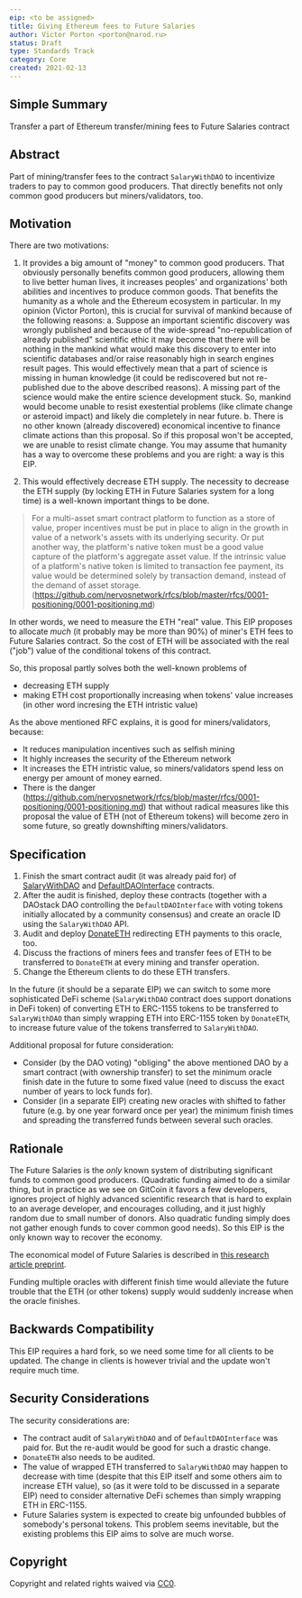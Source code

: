```yaml
---
eip: <to be assigned>
title: Giving Ethereum fees to Future Salaries
author: Victor Porton <porton@narod.ru>
status: Draft
type: Standards Track
category: Core
created: 2021-02-13
---
```


## Simple Summary
Transfer a part of Ethereum transfer/mining fees to Future Salaries contract

## Abstract
Part of mining/transfer fees to the contract `SalaryWithDAO` to incentivize traders to pay to common good producers. That directly benefits not only common good producers but miners/validators, too.

## Motivation
There are two motivations:

1. It provides a big amount of "money" to common good producers. That obviously personally benefits common good producers, allowing them to live better human lives, it increases peoples' and organizations' both abilities and incentives to produce common goods. That benefits the humanity as a whole and the Ethereum ecosystem in particular. In my opinion (Victor Porton), this is crucial for survival of mankind because of the following reasons: a. Suppose an important scientific discovery was wrongly published and because of the wide-spread "no-republication of already published" scientific ethic it may become that there will be nothing in the mankind what would make this discovery to enter into scientific databases and/or raise reasonably high in search engines result pages. This would effectively mean that a part of science is missing in human knowledge (it could be rediscovered but not re-published due to the above described reasons). A missing part of the science would make the entire science development stuck. So, mankind would become unable to resist exestential problems (like climate change or asteroid impact) and likely die completely in near future. b. There is no other known (already discovered) economical incentive to finance climate actions than this proposal. So if this proposal won't be accepted, we are unable to resist climate change. You may assume that humanity has a way to overcome these problems and you are right: a way is this EIP.

2. This would effectively decrease ETH supply. The necessity to decrease the ETH supply (by locking ETH in Future Salaries system for a long time) is a well-known important things to be done.

> For a multi-asset smart contract platform to function as a store of value, proper incentives must be put in place to align in the growth in value of a network's assets with its underlying security. Or put another way, the platform's native token must be a good value capture of the platform's aggregate asset value. If the intrinsic value of a platform's native token is limited to transaction fee payment, its value would be determined solely by transaction demand, instead of the demand of asset storage. (https://github.com/nervosnetwork/rfcs/blob/master/rfcs/0001-positioning/0001-positioning.md)

In other words, we need to measure the ETH "real" value. This EIP proposes to allocate *much* (it probably may be more than 90%) of miner's ETH fees to Future Salaries contract. So the cost of ETH will be associated with the real ("job") value of the conditional tokens of this contract.

So, this proposal partly solves both the well-known problems of
- decreasing ETH supply
- making ETH cost proportionally increasing when tokens' value increases (in other word incresing the ETH intristic value)

As the above mentioned RFC explains, it is good for miners/validators, because:
- It reduces manipulation incentives such as selfish mining
- It highly increases the security of the Ethereum network
- It increases the ETH intristic value, so miners/validators spend less on energy per amount of money earned.
- There is the danger (https://github.com/nervosnetwork/rfcs/blob/master/rfcs/0001-positioning/0001-positioning.md) that without radical measures like this proposal the value of ETH (not of Ethereum tokens) will become zero in some future, so greatly downshifting miners/validators.

## Specification
1. Finish the smart contract audit (it was already paid for) of [SalaryWithDAO](https://github.com/vporton/future-contracts/blob/master/contracts/SalaryWithDAO.sol) and [DefaultDAOInterface](https://github.com/vporton/future-contracts/blob/master/contracts/DefaultDAOInterface.sol) contracts.
2. After the audit is finished, deploy these contracts (together with a DAOstack DAO controlling the `DefaultDAOInterface` with voting tokens initially allocated by a community consensus) and create an oracle ID using the `SalaryWithDAO` API.
3. Audit and deploy [DonateETH](https://github.com/vporton/donations/blob/main/contracts/DonateETH.sol) redirecting ETH payments to this oracle, too.
4. Discuss the fractions of miners fees and transfer fees of ETH to be transferred to `DonateETH` at every mining and transfer operation.
5. Change the Ethereum clients to do these ETH transfers.

In the future (it should be a separate EIP) we can switch to some more sophisticated DeFi scheme (`SalaryWithDAO` contract does support donations in DeFi token) of converting ETH to ERC-1155 tokens to be transferred to `SalaryWithDAO` than simply wrapping ETH into ERC-1155 token by `DonateETH`, to increase future value of the tokens transferred to `SalaryWithDAO`.

Additional proposal for future consideration:

- Consider (by the DAO voting) "obliging" the above mentioned DAO by a smart contract (with ownership transfer) to set the minimum oracle finish date in the future to some fixed value (need to discuss the exact number of years to lock funds for).
- Consider (in a separate EIP) creating new oracles with shifted to father future (e.g. by one year forward once per year) the minimum finish times and spreading the transferred funds between several such oracles.

## Rationale
The Future Salaries is the _only_ known system of distributing significant funds to common good producers. (Quadratic funding aimed to do a similar thing, but in practice as we see on GitCoin it favors a few developers, ignores project of highly advanced scientific research that is hard to explain to an average developer, and encourages colluding, and it just highly random due to small number of donors. Also quadratic funding simply does not gather enough funds to cover common good needs). So this EIP is the only known way to recover the economy.

The economical model of Future Salaries is described in [this research article preprint](https://github.com/vporton/gitcoin-web/blob/future/app/assets/docs/science-salaries.pdf).

Funding multiple oracles with different finish time would alleviate the future trouble that the ETH (or other tokens) supply would suddenly increase when the oracle finishes.

## Backwards Compatibility
This EIP requires a hard fork, so we need some time for all clients to be updated. The change in clients is however trivial and the update won't require much time.

## Security Considerations
The security considerations are:
- The contract audit of `SalaryWithDAO` and of `DefaultDAOInterface` was paid for. But the re-audit would be good for such a drastic change.
- `DonateETH` also needs to be audited.
- The value of wrapped ETH transferred to `SalaryWithDAO` may happen to decrease with time (despite that this EIP itself and some others aim to increase ETH value), so (as it were told to be discussed in a separate EIP) need to consider alternative DeFi schemes than simply wrapping ETH in ERC-1155.
- Future Salaries system is expected to create big unfounded bubbles of somebody's personal tokens. This problem seems inevitable, but the existing problems this EIP aims to solve are much worse.

## Copyright
Copyright and related rights waived via [CC0](https://creativecommons.org/publicdomain/zero/1.0/).
